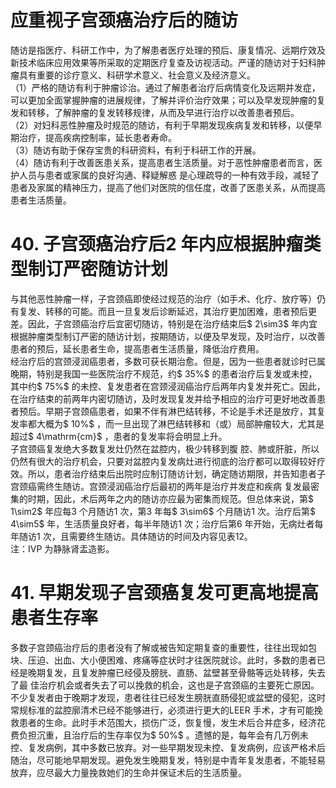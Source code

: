 # 应重视子宫颈癌治疗后的随访  
随访是指医疗、科研工作中，为了解患者医疗处理的预后、康复情况、远期疗效及新技术临床应用效果等所采取的定期医疗复查及访视活动。严谨的随访对于妇科肿瘤具有重要的诊疗意义、科研学术意义、社会意义及经济意义。  
（1）严格的随访有利于肿瘤诊治。通过了解患者治疗后病情变化及远期并发症，可以更加全面掌握肿瘤的进展规律，了解并评价治疗效果；可以及早发现肿瘤的复发和转移，了解肿瘤的复发转移规律，从而及早进行治疗以改善患者预后。  
（2）对妇科恶性肿瘤及时规范的随访，有利于早期发现疾病复发和转移，以便早期治疗，提高疾病控制率，延长患者寿命。  
（3）随访有助于保存宝贵的科研资料，有利于科研工作的开展。  
（4）随访有利于改善医患关系，提高患者生活质量。对于恶性肿瘤患者而言，医护人员与患者或家属的良好沟通、释疑解惑 是心理疏导的一种有效手段，减轻了患者及家属的精神压力，提高了他们对医院的信任度，改善了医患关系，从而提高患者生活质量。  
# 40. 子宫颈癌治疗后2 年内应根据肿瘤类型制订严密随访计划  
与其他恶性肿瘤一样，子宫颈癌即使经过规范的治疗（如手术、化疗、放疗等）仍有复发、转移的可能。而且一旦复发后诊断延迟，其治疗更加困难，患者预后更差。因此，子宫颈癌治疗后宜密切随访，特别是在治疗结束后$ 2\sim3$  年内宜根据肿瘤类型制订严密的随访计划，按期随访，以便及早发现，及时治疗，以改善患者的预后，延长患者生命，提高患者生活质量，降低治疗费用。  
经治疗后的宫颈浸润癌患者，多数可获长期治愈。但是，因为一些患者就诊时已属晚期，特别是我国一些医院治疗不规范，约$ 35\%$  的患者治疗后复发或未控，其中约$ 75\%$  的未控、复发患者在宫颈浸润癌治疗后两年内复发并死亡。因此，在治疗结束的前两年内密切随访，及时发现复发并给予相应的治疗可更好地改善患者预后。早期子宫颈癌患者，如果不伴有淋巴结转移，不论是手术还是放疗，其复发率都大概为$ 10\%$ ，而一旦出现了淋巴结转移和（或）局部肿瘤较大，尤其是超过$ 4\mathrm{cm}$    ，患者的复发率将会明显上升。  
子宫颈癌复发绝大多数复发灶仍然在盆腔内，极少转移到腹 腔、肺或肝脏，所以仍然有很大的治疗机会，只要对盆腔内复发病灶进行彻底的治疗都可以取得较好疗效。所以，患者治疗结束后出院时应制订随访计划，确定随访期限，并告知患者子宫颈癌需终生随访。宫颈浸润癌治疗后最初的两年是治疗并发症和疾病 复发最密集的时期，因此，术后两年之内的随访亦应最为密集而规范。但总体来说，第$ 1\sim2$  年应每3 个月随访1 次，第3 年每$ 3\sim6$  个月随访1 次。治疗后第$ 4\sim5$  年，生活质量良好者，每半年随访1 次；治疗后第6 年开始，无病灶者每年随访1 次，且需要终生随访。具体随访的时间及内容见表12。  
注：IVP 为静脉肾盂造影。  
# 41. 早期发现子宫颈癌复发可更高地提高患者生存率  
多数子宫颈癌治疗后的患者没有了解或被告知定期复查的重要性，往往出现如包块、压迫、出血、大小便困难、疼痛等症状时才往医院就诊。此时，多数的患者已经是晚期复发，且复发肿瘤已经侵及膀胱、直肠、盆壁甚至骨骼等远处转移，失去了最 佳治疗机会或者失去了可以挽救的机会，这也是子宫颈癌的主要死亡原因。不少复发者由于晚期才发现，患者往往已经发生膀胱直肠侵犯或盆壁的侵犯，这时常规标准的盆腔廓清术已经不能够进行，必须进行更大的LEER 手术，才有可能挽救患者的生命。此时手术范围大，损伤广泛，恢复慢，发生术后合并症多，经济花费负担沉重，且治疗后的生存率仅为$ 50\%$ 。遗憾的是，每年会有几万例未控、复发病例，其中多数已放弃。对一些早期发现未控、复发病例，应该严格术后随治，尽可能地早期发现。避免发生晚期复发，特别是中青年复发患者，不能轻易放弃，应尽最大力量挽救她们的生命并保证术后的生活质量。  